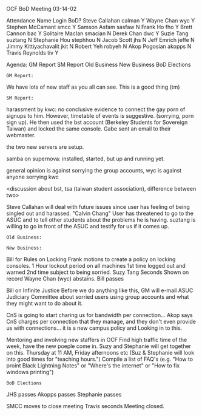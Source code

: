 OCF BoD Meeting 03-14-02

Attendance
Name			Login		BoD?
Steve Callahan		calman		Y
Wayne Chan		wyc		Y
Stephen McCamant	smcc		Y
Samson Asfam		sasfaw		N
Frank Ho		fho		Y
Brett Cannon		bac		Y
Solitaire MacIan	smacian		N
Derek Chan		dwc		Y
Suzie Tang		suztang		N
Stephanie Hou		stephhou	N
Jacob Scott		jhs		N
Jeff Emrich		jeffe		N
Jimmy Kittiyachavalit	jkit		N
Robert Yeh		robyeh		N
Akop Pogosian		akopps		N
Travis Reynolds		tiv		Y


Agenda:
GM Report
SM Report
Old Business
New Business
BoD Elections

	GM Report:
We have lots of new staff as you all can see.  This is a good thing (tm)

	SM Report:
harassment by kwc: no conclusive evidence to connect the gay porn of signups to him.
However, timetable of events is suggestive. (sorrying, porn sign up).  He then used the bst account
(Berkeley Students for Sovereign Taiwan) and locked the same console.  Gabe sent an email to their webmaster.

the two new servers are setup.

samba on supernova: installed, started, but up and running yet.

<long discussion about sorrying accounts> general opinion is against sorrying the group accounts,
 wyc is against anyone sorrying kwc

<discussion about bst, tsa (taiwan student association), difference between two>

Steve Callahan will deal with future issues since user has feeling of being singled out and harassed.
"Calvin Chang" User has threatened to go to the ASUC and to tell other students about the problems he is having.
suztang is willing to go in front of the ASUC and testify for us if it comes up.

	Old Business:

	New Business:
Bill for Rules on Locking
Frank motions to create a policy on locking consoles.
	1 Hour lockout period on all machines
		1st time logged out and warned
		2nd time subject to being sorried.
Suzy Tang Seconds
Shown on record Wayne Chan (wyc) abstains.
Bill passes

Bill on Infinite Justice
Before we do anything like this, GM will e-mail ASUC Judiciary Committee about sorried users using group accounts and
what they might want to do about it.


CnS is going to start charing us for bandwidth per connection...
Akop says CnS charges per connection that they manage, and they don't even provide us with connections...
	it is a new campus policy and 
Looking in to this.


Mentoring and involving new staffers in OCF
	Find high traffic time of the week, have the new poeple come in.
Suzy and Stephanie will get together on this.
	Thursday at 11 AM, Friday afternoons etc  (Suz & Stephanie will look into good times for "teaching hours.")
Compile a list of FAQ's (e.g. "How to proint Black Lightning Notes" or "Where's the internet" or "How to fix windows printing")

	BoD Elections
JHS		passes
Akopps		passes
Stephanie	passes

SMCC moves to close meeting
Travis seconds
Meeting closed.
